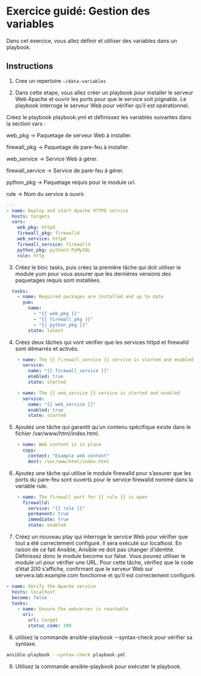 # Exercice guidé: Gestion des variables

Dans cet exercice, vous allez définir et utiliser des variables dans un playbook.


## Instructions

1. Cree un repertoire `~/data-variables`

2.  Dans cette etape, vous allez créer un playbook pour installer le serveur Web Apache et ouvrir les ports pour que le service soit joignable. Le playbook interroge le serveur Web pour vérifier qu’il est opérationnel.

Créez le playbook playbook.yml et définissez les variables suivantes dans la section vars :

web_pkg -> Paquetage de serveur Web à installer.

firewall_pkg ->	Paquetage de pare-feu à installer.

web_service ->	Service Web à gérer.

firewall_service ->	Service de pare-feu à gérer.

python_pkg ->	Paquetage requis pour le module uri.

rule ->	Nom du service à ouvrir.


```yaml
---
- name: Deploy and start Apache HTTPD service
  hosts: targets
  vars:
    web_pkg: httpd
    firewall_pkg: firewalld
    web_service: httpd
    firewall_service: firewalld
    python_pkg: python3-PyMySQL
    rule: http
```

3. Créez le bloc tasks, puis créez la première tâche qui doit utiliser le module yum pour vous assurer que les dernières versions des paquetages requis sont installées.

```yaml 
  tasks:
    - name: Required packages are installed and up to date
      yum:
        name:
          - "{{ web_pkg }}"
          - "{{ firewall_pkg }}"
          - "{{ python_pkg }}"
        state: latest
```

4. Créez deux tâches qui vont vérifier que les services httpd et firewalld sont démarrés et activés.

```yaml
    - name: The {{ firewall_service }} service is started and enabled
      service:
        name: "{{ firewall_service }}"
        enabled: true
        state: started

    - name: The {{ web_service }} service is started and enabled
      service:
        name: "{{ web_service }}"
        enabled: true
        state: started
```

5. Ajoutez une tâche qui garantit qu’un contenu spécifique existe dans le fichier /var/www/html/index.html.

```yaml
    - name: Web content is in place
      copy:
        content: "Example web content"
        dest: /var/www/html/index.html
```

6. Ajoutez une tâche qui utilise le module firewalld pour s’assurer que les ports du pare-feu sont ouverts pour le service firewalld nommé dans la variable rule.

```yaml
    - name: The firewall port for {{ rule }} is open
      firewalld:
        service: "{{ rule }}"
        permanent: true
        immediate: true
        state: enabled
```

7. Créez un nouveau play qui interroge le service Web pour vérifier que tout a été correctement configuré. Il sera exécuté sur localhost. En raison de ce fait Ansible, Ansible ne doit pas changer d’identité. Définissez donc le module become sur false. Vous pouvez utiliser le module uri pour vérifier une URL. Pour cette tâche, vérifiez que le code d’état 200 s’affiche, confirmant que le serveur Web sur servera.lab.example.com fonctionne et qu’il est correctement configuré.

```yaml
- name: Verify the Apache service
  hosts: localhost
  become: false
  tasks:
    - name: Ensure the webserver is reachable
      uri:
        url: target
        status_code: 200
```

8. utilisez la commande ansible-playbook --syntax-check pour vérifier sa syntaxe. 

```sh
ansible-playbook --syntax-check playbook.yml
```

9. Utilisez la commande ansible-playbook pour exécuter le playbook.